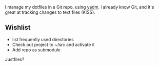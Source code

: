 I manage my dotfiles in a Git repo, using [yadm](https://yadm.io/). 
I already know Git, and it's great at tracking changes to text files (KISS).

## Wishlist

- list frequently used directories
- Check out project to ~/src and activate it
- Add repo as submodule

Justfiles? 
